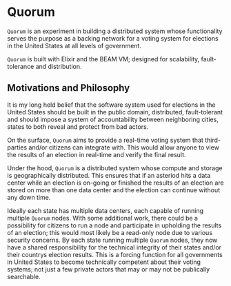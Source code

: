 # Quorum

`Quorum` is an experiment in building a distributed system whose
functionality serves the purpose as a backing network for a voting system
for elections in the United States at all levels of government.

`Quorum` is built with Elixir and the BEAM VM; designed for scalability,
fault-tolerance and distribution.

## Motivations and Philosophy

It is my long held belief that the software system used for elections in
the United States should be built in the public domain, distributed,
fault-tolerant and should impose a system of accountability between
neighboring cities, states to both reveal and protect from bad actors.

On the surface, `Quorum` aims to provide a real-time voting system
that third-parties and/or citizens can integrate with. This would allow
anyone to view the results of an election in real-time and verify the
final result.

Under the hood, `Quorum` is a distributed system whose compute and storage
is geographically distributed. This ensures that if an asteriod hits a data
center while an election is on-going or finished the results of an election
are stored on more than one data center and the election can continue without
any down time.

Ideally each state has multiple data centers, each capable of running multiple
`Quorum` nodes. With some additional work, there could be a possibility for
citizens to run a node and participate in upholding the results of an
election; this would most likely be a read-only node due to various security
concerns. By each state running multiple `Quorum` nodes, they now have a shared
responsibility for the technical integrity of their states and/or their
countrys election results. This is a forcing function for all governments in
United States to become technically competent about their voting systems;
not just a few private actors that may or may not be publically searchable.
